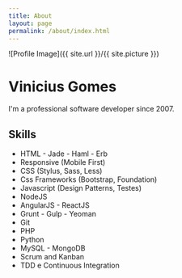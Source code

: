 ```yaml
---
title: About
layout: page
permalink: /about/index.html
---
```

![Profile Image]({{ site.url }}/{{ site.picture }})

# Vinicius Gomes

I'm a professional software developer since 2007.

## Skills

* HTML - Jade - Haml - Erb
* Responsive (Mobile First)
* CSS (Stylus, Sass, Less)
* Css Frameworks (Bootstrap, Foundation)
* Javascript (Design Patterns, Testes)
* NodeJS
* AngularJS - ReactJS
* Grunt - Gulp - Yeoman
* Git
* PHP
* Python
* MySQL - MongoDB
* Scrum and Kanban
* TDD e Continuous Integration

